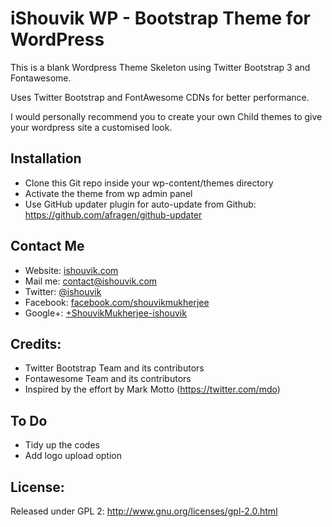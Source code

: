 # iShouvik WP - Bootstrap Theme for WordPress

This is a blank Wordpress Theme Skeleton using Twitter Bootstrap 3 and Fontawesome.

Uses Twitter Bootstrap and FontAwesome CDNs for better performance.

I would personally recommend you to create your own Child themes to give your wordpress site a customised look.


## Installation
* Clone this Git repo inside your wp-content/themes directory
* Activate the theme from wp admin panel
* Use GitHub updater plugin for auto-update from Github: https://github.com/afragen/github-updater
 

## Contact Me
* Website: <a href="http://ishouvik.com">ishouvik.com</a>
* Mail me: <a href="mailto:contact@ishouvik.com">contact@ishouvik.com</a>
* Twitter: <a href="https://twitter.com/ishouvik">@ishouvik</a>
* Facebook: <a href="https://www.facebook.com/shouvikmukherjee">facebook.com/shouvikmukherjee</a>
* Google+: <a href="https://plus.google.com/+ShouvikMukherjee-ishouvik/">+ShouvikMukherjee-ishouvik</a>


## Credits:

* Twitter Bootstrap Team and its contributors
* Fontawesome Team and its contributors
* Inspired by the effort by Mark Motto (https://twitter.com/mdo)


## To Do
* Tidy up the codes
* Add logo upload option


## License:
Released under GPL 2: http://www.gnu.org/licenses/gpl-2.0.html